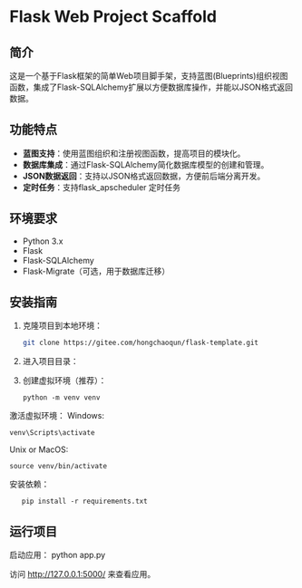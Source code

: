 # Flask Web Project Scaffold

## 简介

这是一个基于Flask框架的简单Web项目脚手架，支持蓝图(Blueprints)组织视图函数，集成了Flask-SQLAlchemy扩展以方便数据库操作，并能以JSON格式返回数据。

## 功能特点

- **蓝图支持**：使用蓝图组织和注册视图函数，提高项目的模块化。
- **数据库集成**：通过Flask-SQLAlchemy简化数据库模型的创建和管理。
- **JSON数据返回**：支持以JSON格式返回数据，方便前后端分离开发。
- **定时任务**：支持flask_apscheduler 定时任务

## 环境要求

- Python 3.x
- Flask
- Flask-SQLAlchemy
- Flask-Migrate（可选，用于数据库迁移）

## 安装指南

1. 克隆项目到本地环境：
   ```bash
   git clone https://gitee.com/hongchaoqun/flask-template.git
   ```
2. 进入项目目录：

3. 创建虚拟环境（推荐）：
   ```
   python -m venv venv
   ```

激活虚拟环境：
Windows:
   ```
   venv\Scripts\activate
   ```
Unix or MacOS:
```
source venv/bin/activate
```

安装依赖：
```
   pip install -r requirements.txt
```

## 运行项目
启动应用：
python app.py

访问 http://127.0.0.1:5000/ 来查看应用。